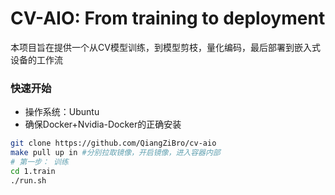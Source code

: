 # CV-AIO: From training to deployment

本项目旨在提供一个从CV模型训练，到模型剪枝，量化编码，最后部署到嵌入式设备的工作流

### 快速开始

- 操作系统：Ubuntu
- 确保Docker+Nvidia-Docker的正确安装

```bash
git clone https://github.com/QiangZiBro/cv-aio
make pull up in #分别拉取镜像，开启镜像，进入容器内部
# 第一步： 训练
cd 1.train
./run.sh
```

